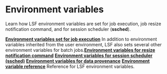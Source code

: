 # Environment variables

Learn how LSF environment variables are set for job execution, job resize notification command, and for session scheduler (**ssched**).

**[Environment variables set for job execution](https://www.ibm.com/support/knowledgecenter/SSWRJV_10.1.0/lsf_config_ref/lsf_envars_job_exec.html?view=kc)**
In addition to environment variables inherited from the user environment, LSF also sets several other environment variables for batch jobs.**[Environment variables for resize notification command](https://www.ibm.com/support/knowledgecenter/SSWRJV_10.1.0/lsf_config_ref/lsf_envars_resize_cmd.html?view=kc)**
**[Environment variables for session scheduler (ssched)](https://www.ibm.com/support/knowledgecenter/SSWRJV_10.1.0/lsf_config_ref/envars_ssched.html?view=kc)**
**[Environment variables for data provenance](https://www.ibm.com/support/knowledgecenter/SSWRJV_10.1.0/lsf_config_ref/lsf_envars_data_prov.html?view=kc)**
**[Environment variable reference](https://www.ibm.com/support/knowledgecenter/SSWRJV_10.1.0/lsf_config_ref/lsf_envars_ref.html?view=kc)**
Reference for LSF environment variables.